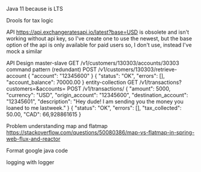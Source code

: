 Java 11 because is LTS

Drools for tax logic

API https://api.exchangeratesapi.io/latest?base=USD
is obsolete and isn't working without api key, so I've create one
to use the newest, but the base option of the api is only available for paid users
so, I don't use, instead I've mock a similar


API Design
master-slave
GET /v1/customers/130303/accounts/30303
command pattern (redundant)
POST /v1/customers/130303/retrieve-account
{
    "account": "12345600"
}
{
    "status": "OK",
    "errors": [],
    "account_balance": 70000.00
}
entity-collection
GET /v1/transactions?customers=&accounts=
POST /v1/transactions/
{
    "amount": 5000,
    "currency": "USD",
    "origin_account": "12345600",
    "destination_account": "12345601",
    "description": "Hey dude! I am sending you the money you loaned to me lastweek."
}
{
    "status": "OK",
    "errors": [],
    "tax_collected": 50.00,
    "CAD": 66,928861615
}

Problem understanding map and flatmap https://stackoverflow.com/questions/50080386/map-vs-flatmap-in-spring-web-flux-and-reactor


Format google java code

logging with logger

